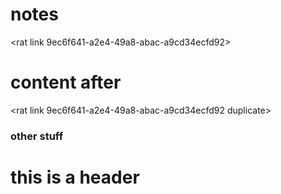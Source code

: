 # notes

<rat link 9ec6f641-a2e4-49a8-abac-a9cd34ecfd92>

# content after

<rat link 9ec6f641-a2e4-49a8-abac-a9cd34ecfd92 duplicate>

### other stuff

<rat graph>

<rat>

# this is a header


